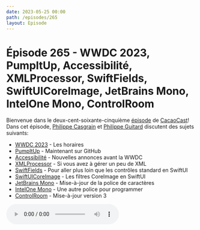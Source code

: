 ```yaml
---
date: 2023-05-25 00:00
path: /episodes/265
layout: Episode
---
```

# Épisode 265 - WWDC 2023, PumpItUp, Accessibilité, XMLProcessor, SwiftFields, SwiftUICoreImage, JetBrains Mono, IntelOne Mono, ControlRoom
<p>Bienvenue dans le deux-cent-soixante-cinqui&egrave;me&nbsp;<a href="https://cacaocast.com/media/cacaocast_265.mp3" title="CacaoCast Episode 265">épisode</a> de <a href="https://mastodon.world/@cacaocast" title="CacaoCast sur Mastodon.world">CacaoCast</a>! Dans cet épisode, <a href="https://mastodon.social/@philippec" title="Philippe Casgrain sur Mastodon.social">Philippe Casgrain</a> et <a href="https://mastodon.social/@philippeguitard" title="Philippe Guitard sur Mastodon.social">Philippe Guitard</a> discutent des sujets suivants:</p>
<ul>
<li><a href="https://developer.apple.com/wwdc23/" title="WWDC 2023">WWDC 2023</a> - Les horaires</li>
<li><a href="https://github.com/philippec/PumpItUp" title="PumpItUpw">PumpItUp</a> - Maintenant sur GitHub</li>
<li><a href="https://www.apple.com/au/newsroom/2023/05/apple-previews-live-speech-personal-voice-and-more-new-accessibility-features/" title="Accessibilité">Accessibilité</a> - Nouvelles annonces avant la WWDC</li>
<li><a href="https://github.com/chockenberry/XMLProcessor" title="XMLProcessor">XMLProcessor</a> - Si vous avez à gérer un peu de XML</li>
<li><a href="https://github.com/schwa/SwiftFields" title="SwiftFields">SwiftFields</a> - Pour aller plus loin que les contrôles standard en SwiftUI</li>
<li><a href="https://github.com/danwood/SwiftUICoreImage" title="SwiftUICoreImage">SwiftUICoreImage</a> - Les filtres CoreImage en SwiftUI</li>
<li><a href="https://github.com/JetBrains/JetBrainsMono" title="JetBrains Mono">JetBrains Mono</a> - Mise-à-jour de la police de caractères</li>
<li><a href="https://github.com/intel/intel-one-mono" title="IntelOne Mono">IntelOne Mono</a> - Une autre police pour programmer</li>
<li><a href="https://mastodon.social/@twostraws/110381141468603803m" title="ControlRoom">ControlRoom</a> - Mise-à-jour version 3</li>
</ul>
<p><audio controls><source src="https://cacaocast.com/media/cacaocast_265.mp3" type="audio/mpeg"><source src="https://cacaocast.com/media/cacaocast_265.mp3" type="audio/mp4">Votre navigateur ne supporte pas l'élément audio / Your browser does not support the audio element.</audio></p>
